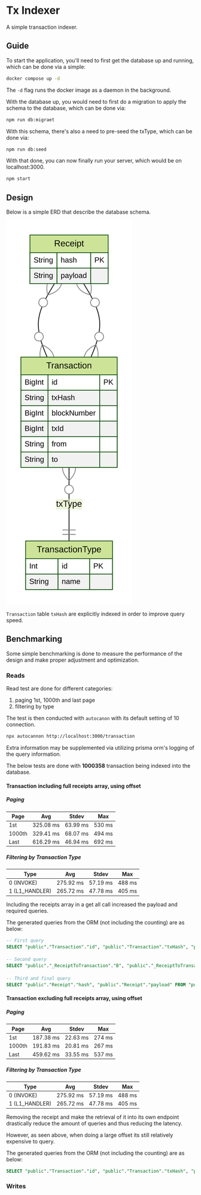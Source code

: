 # Tx Indexer

A simple transaction indexer.

## Guide

To start the application, you'll need to first get the database up and running, which can be done via a simple:

```bash
docker compose up -d
```

The `-d` flag runs the docker image as a daemon in the background.

With the database up, you would need to first do a migration to apply the schema to the database, which can be done via:

```bash
npm run db:migraet
```

With this schema, there's also a need to pre-seed the txType, which can be done via:

```bash
npm run db:seed
```

With that done, you can now finally run your server, which would be on localhost:3000.

```bash
npm start
```

## Design

Below is a simple ERD that describe the database schema.

![ERDOverview](./prisma/ERD.svg)

`Transaction` table `txHash` are explicitly indexed in order to improve query speed.

## Benchmarking

Some simple benchmarking is done to measure the performance of the design and make proper adjustment and optimization.

### Reads

Read test are done for different categories:

1. paging 1st, 1000th and last page
2. filtering by type

The test is then conducted with `autocanon` with its default setting of 10 connection.

```bash
npx autocannon http://localhost:3000/transaction
```

Extra information may be supplemented via utilizing prisma orm's logging of the query information.

The below tests are done with **1000358** transaction being indexed into the database.

#### Transaction including full receipts array, using offset

##### Paging

| Page   | Avg       | Stdev    | Max    |
| ------ | --------- | -------- | ------ |
| 1st    | 325.08 ms | 63.99 ms | 530 ms |
| 1000th | 329.41 ms | 68.07 ms | 494 ms |
| Last   | 616.29 ms | 46.94 ms | 692 ms |

##### Filtering by Transaction Type

| Type           | Avg       | Stdev    | Max    |
| -------------- | --------- | -------- | ------ |
| 0 (INVOKE)     | 275.92 ms | 57.19 ms | 488 ms |
| 1 (L1_HANDLER) | 265.72 ms | 47.78 ms | 405 ms |

Including the receipts array in a get all call increased the payload and required queries.

The generated queries from the ORM (not including the counting) are as below:

```sql
-- First query
SELECT "public"."Transaction"."id", "public"."Transaction"."txHash", "public"."Transaction"."blockNumber", "public"."Transaction"."txId", "public"."Transaction"."from", "public"."Transaction"."to", "public"."Transaction"."txTypeId" FROM "public"."Transaction" WHERE 1=1 ORDER BY "public"."Transaction"."id" DESC LIMIT $1 OFFSET $2;

-- Second query
SELECT "public"."_ReceiptToTransaction"."B", "public"."_ReceiptToTransaction"."A" FROM "public"."_ReceiptToTransaction" WHERE "public"."_ReceiptToTransaction"."B" IN ($1,$2,$3,$4,$5,$6,$7,$8,$9,$10,$11,$12,$13,$14,$15,$16,$17,$18,$19,$20,$21,$22,$23,$24,$25);

-- Third and final query
SELECT "public"."Receipt"."hash", "public"."Receipt"."payload" FROM "public"."Receipt" WHERE "public"."Receipt"."hash" IN ($1...$n);
```

#### Transaction excluding full receipts array, using offset

##### Paging

| Page   | Avg       | Stdev    | Max    |
| ------ | --------- | -------- | ------ |
| 1st    | 187.38 ms | 22.63 ms | 274 ms |
| 1000th | 191.83 ms | 20.81 ms | 267 ms |
| Last   | 459.62 ms | 33.55 ms | 537 ms |

##### Filtering by Transaction Type

| Type           | Avg       | Stdev    | Max    |
| -------------- | --------- | -------- | ------ |
| 0 (INVOKE)     | 275.92 ms | 57.19 ms | 488 ms |
| 1 (L1_HANDLER) | 265.72 ms | 47.78 ms | 405 ms |

Removing the receipt and make the retrieval of it into its own endpoint drastically reduce the amount of queries and thus reducing the latency.

However, as seen above, when doing a large offset its still relatively expensive to query.

The generated queries from the ORM (not including the counting) are as below:

```sql
SELECT "public"."Transaction"."id", "public"."Transaction"."txHash", "public"."Transaction"."blockNumber", "public"."Transaction"."txId", "public"."Transaction"."from", "public"."Transaction"."to", "public"."Transaction"."txTypeId" FROM "public"."Transaction" WHERE 1=1 ORDER BY "public"."Transaction"."id" DESC LIMIT $1 OFFSET $2
```

### Writes
